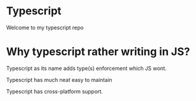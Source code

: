 # Typescript
Welcome to my typescript repo

<h1>Why typescript rather writing in JS?</h1>
<p>Typescript as its name adds type(s) enforcement which JS wont.</p>
<p>Typescript has much neat easy to maintain</p>
<p>Typescript has cross-platform support.</p>
